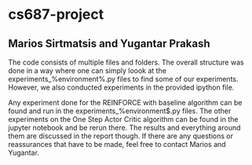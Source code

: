 # cs687-project
## Marios Sirtmatsis and Yugantar Prakash
The code consists of multiple files and folders. The overall structure was done in a way where one can simply loook at the experiments_%environment%.py files to find some of our experiments. However, we also conducted experiments in the provided ipython file. 

Any experiment done for the REINFORCE with baseline algorithm can be found and run in the experiments_%environment$.py files. The other experiments on the One Step Actor Critic algorithm can be found in the jupyter notebook and be rerun there. The results and everything around them are discussed in the report though. If there are any questions or reassurances that have to be made, feel free to contact Marios and Yugantar.